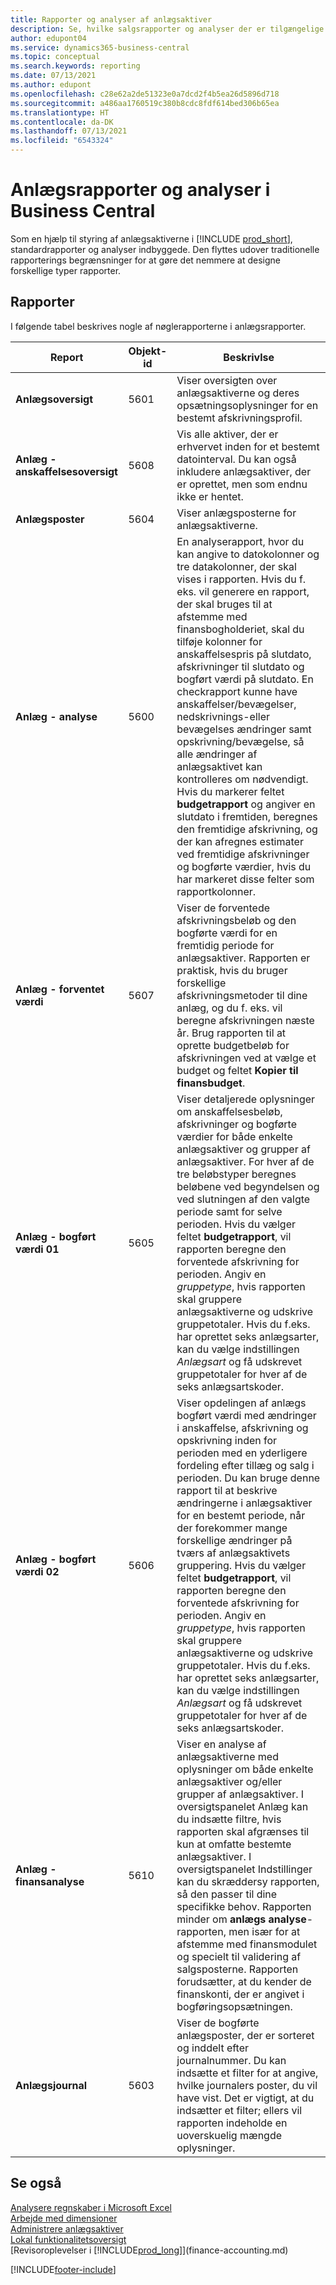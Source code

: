 ```yaml
---
title: Rapporter og analyser af anlægsaktiver
description: Se, hvilke salgsrapporter og analyser der er tilgængelige i standardversionen af Business Central, så du kan holde styr på dine anlægsaktiver.
author: edupont04
ms.service: dynamics365-business-central
ms.topic: conceptual
ms.search.keywords: reporting
ms.date: 07/13/2021
ms.author: edupont
ms.openlocfilehash: c28e62a2de51323e0a7dcd2f4b5ea26d5896d718
ms.sourcegitcommit: a486aa1760519c380b8cdc8fdf614bed306b65ea
ms.translationtype: HT
ms.contentlocale: da-DK
ms.lasthandoff: 07/13/2021
ms.locfileid: "6543324"
---
```

# <a name="fixed-assets-reports-and-analytics-in-business-central"></a>Anlægsrapporter og analyser i Business Central

Som en hjælp til styring af anlægsaktiverne i [!INCLUDE [prod_short](includes/prod_short.md)], standardrapporter og analyser indbyggede. Den flyttes udover traditionelle rapporterings begrænsninger for at gøre det nemmere at designe forskellige typer rapporter.  

## <a name="reports"></a>Rapporter

I følgende tabel beskrives nogle af nøglerapporterne i anlægsrapporter.

| Report | Objekt-id | Beskrivlse |
|--|--|--|
| **Anlægsoversigt** | 5601 | Viser oversigten over anlægsaktiverne og deres opsætningsoplysninger for en bestemt afskrivningsprofil. |
| **Anlæg - anskaffelsesoversigt** | 5608 | Vis alle aktiver, der er erhvervet inden for et bestemt datointerval. Du kan også inkludere anlægsaktiver, der er oprettet, men som endnu ikke er hentet. |
| **Anlægsposter** | 5604 | Viser anlægsposterne for anlægsaktiverne. |
| **Anlæg - analyse** | 5600 | En analyserapport, hvor du kan angive to datokolonner og tre datakolonner, der skal vises i rapporten. Hvis du f. eks. vil generere en rapport, der skal bruges til at afstemme med finansbogholderiet, skal du tilføje kolonner for anskaffelsespris på slutdato, afskrivninger til slutdato og bogført værdi på slutdato. En checkrapport kunne have anskaffelser/bevægelser, nedskrivnings-eller bevægelses ændringer samt opskrivning/bevægelse, så alle ændringer af anlægsaktivet kan kontrolleres om nødvendigt. Hvis du markerer feltet **budgetrapport** og angiver en slutdato i fremtiden, beregnes den fremtidige afskrivning, og der kan afregnes estimater ved fremtidige afskrivninger og bogførte værdier, hvis du har markeret disse felter som rapportkolonner. |
| **Anlæg - forventet værdi** | 5607 | Viser de forventede afskrivningsbeløb og den bogførte værdi for en fremtidig periode for anlægsaktiver. Rapporten er praktisk, hvis du bruger forskellige afskrivningsmetoder til dine anlæg, og du f. eks. vil beregne afskrivningen næste år. Brug rapporten til at oprette budgetbeløb for afskrivningen ved at vælge et budget og feltet **Kopier til finansbudget**. |
| **Anlæg - bogført værdi 01** | 5605 | Viser detaljerede oplysninger om anskaffelsesbeløb, afskrivninger og bogførte værdier for både enkelte anlægsaktiver og grupper af anlægsaktiver. For hver af de tre beløbstyper beregnes beløbene ved begyndelsen og ved slutningen af den valgte periode samt for selve perioden. Hvis du vælger feltet **budgetrapport**, vil rapporten beregne den forventede afskrivning for perioden. Angiv en *gruppetype*, hvis rapporten skal gruppere anlægsaktiverne og udskrive gruppetotaler. Hvis du f.eks. har oprettet seks anlægsarter, kan du vælge indstillingen *Anlægsart* og få udskrevet gruppetotaler for hver af de seks anlægsartskoder.|
| **Anlæg - bogført værdi 02** | 5606 |Viser opdelingen af anlægs bogført værdi med ændringer i anskaffelse, afskrivning og opskrivning inden for perioden med en yderligere fordeling efter tillæg og salg i perioden. Du kan bruge denne rapport til at beskrive ændringerne i anlægsaktiver for en bestemt periode, når der forekommer mange forskellige ændringer på tværs af anlægsaktivets gruppering. Hvis du vælger feltet **budgetrapport**, vil rapporten beregne den forventede afskrivning for perioden. Angiv en *gruppetype*, hvis rapporten skal gruppere anlægsaktiverne og udskrive gruppetotaler. Hvis du f.eks. har oprettet seks anlægsarter, kan du vælge indstillingen *Anlægsart* og få udskrevet gruppetotaler for hver af de seks anlægsartskoder. |
| **Anlæg - finansanalyse**| 5610 |Viser en analyse af anlægsaktiverne med oplysninger om både enkelte anlægsaktiver og/eller grupper af anlægsaktiver. I oversigtspanelet Anlæg kan du indsætte filtre, hvis rapporten skal afgrænses til kun at omfatte bestemte anlægsaktiver. I oversigtspanelet Indstillinger kan du skræddersy rapporten, så den passer til dine specifikke behov. Rapporten minder om **anlægs analyse**-rapporten, men især for at afstemme med finansmodulet og specielt til validering af salgsposterne. Rapporten forudsætter, at du kender de finanskonti, der er angivet i bogføringsopsætningen. |
| **Anlægsjournal** |5603  |Viser de bogførte anlægsposter, der er sorteret og inddelt efter journalnummer. Du kan indsætte et filter for at angive, hvilke journalers poster, du vil have vist. Det er vigtigt, at du indsætter et filter; ellers vil rapporten indeholde en uoverskuelig mængde oplysninger. |

## <a name="see-also"></a>Se også

[Analysere regnskaber i Microsoft Excel](finance-analyze-excel.md)  
[Arbejde med dimensioner](finance-dimensions.md)  
[Administrere anlægsaktiver](fa-manage.md)  
[Lokal funktionalitetsoversigt](about-localization.md)  
[Revisoroplevelser i [!INCLUDE[prod_long](includes/prod_long.md)]](finance-accounting.md)  


[!INCLUDE[footer-include](includes/footer-banner.md)]
